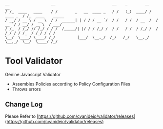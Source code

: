 ```
__                   __                          __    _        __           __                
/ /_  ____   ____    / /        _   __  ____ _   / /   (_)  ____/ /  ____ _  / /_  ____    _____
/ __/ / __ \ / __ \  / /  ______| | / / / __ `/  / /   / /  / __  /  / __ `/ / __/ / __ \  / ___/
/ /_  / /_/ // /_/ / / /  /_____/| |/ / / /_/ /  / /   / /  / /_/ /  / /_/ / / /_  / /_/ / / /    
\__/  \____/ \____/ /_/          |___/  \__,_/  /_/   /_/   \__,_/   \__,_/  \__/  \____/ /_/     

```
# Tool Validator
Genine Javascript Validator
- Assembles Policies according to Policy Configuration Files
- Throws errors

## Change Log
Please Refer to [https://github.com/cyanideio/validator/releases](https://github.com/cyanideio/validator/releases)
